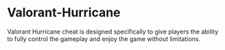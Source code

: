 # Valorant-Hurricane
Valorant Hurricane cheat is designed specifically to give players the ability to fully control the gameplay and enjoy the game without limitations.
